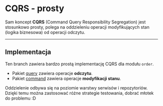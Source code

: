 # CQRS - prosty

Sam koncept **CQRS** (Command Query Responsibility Segregation) jest stosunkowo prosty, polega na oddzieleniu operacji modyfikujących stan (logika biznesowa) od operacji odczytu.

---

## Implementacja
Ten branch zawiera bardzo prostą implementację CQRS dla modułu `order`.

- Pakiet [query](src/main/java/pl/kopytka/order/application/query) zawiera operacje **odczytu**.
- Pakiet [command](src/main/java/pl/kopytka/order/application/command) zawiera operacje **modyfikacji stanu**.

Oddzielenie odbywa się na poziomie warstwy serwisów i repozytoriów.  
Dzięki temu można zastosować różne strategie testowania, dobrać młotek do problemu :D 
